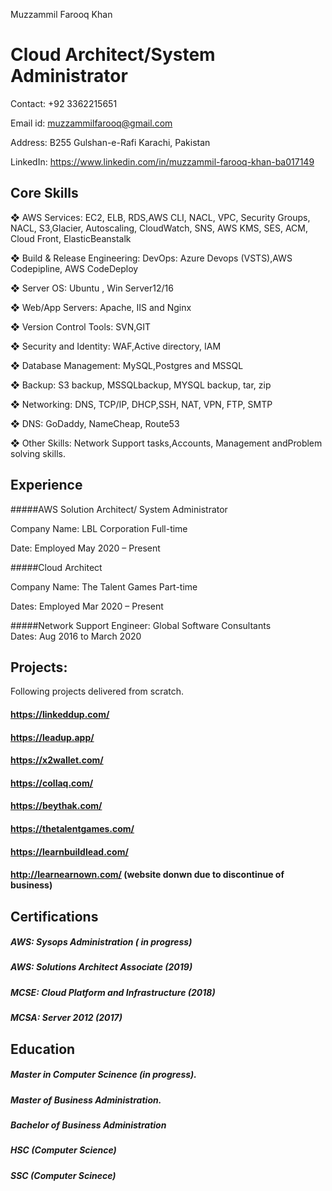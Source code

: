 Muzzammil Farooq Khan


Cloud Architect/System Administrator
======
  
Contact: +92 3362215651


Email id: muzzammilfarooq@gmail.com


Address: B255 Gulshan-e-Rafi Karachi, Pakistan


LinkedIn: https://www.linkedin.com/in/muzzammil-farooq-khan-ba017149


Core Skills
------

❖ AWS Services: 
EC2, ELB, RDS,AWS CLI, NACL, VPC, Security Groups, NACL, S3,Glacier, 
Autoscaling, CloudWatch, SNS, AWS KMS, SES, ACM, Cloud Front, ElasticBeanstalk

❖ Build & Release Engineering: 
DevOps: Azure Devops (VSTS),AWS 
Codepipline, AWS CodeDeploy

❖ Server OS:
Ubuntu , Win Server12/16

❖ Web/App Servers:
Apache, IIS and Nginx

❖ Version Control Tools:
SVN,GIT

❖ Security and Identity:
WAF,Active directory, IAM

❖ Database Management: 
MySQL,Postgres and MSSQL

❖ Backup:
S3 backup, MSSQLbackup, MYSQL backup, tar, zip

❖ Networking: 
DNS, TCP/IP, DHCP,SSH, NAT, VPN, FTP, SMTP

❖ DNS:
 GoDaddy, NameCheap, Route53

❖ Other Skills:
Network Support tasks,Accounts, Management andProblem solving skills.

  
Experience
------

#####AWS Solution Architect/ System Administrator 

Company Name: LBL Corporation Full-time 

Date: Employed May 2020 – Present 


#####Cloud Architect

Company Name: The Talent Games Part-time

Dates: Employed Mar 2020 – Present

#####Network Support Engineer:
Global Software Consultants  
Dates: Aug 2016 to March 2020


Projects:
------
Following projects delivered from scratch. 

#### https://linkeddup.com/

#### https://leadup.app/

#### https://x2wallet.com/

#### https://collaq.com/

#### https://beythak.com/

#### https://thetalentgames.com/

#### https://learnbuildlead.com/

#### http://learnearnown.com/ (website donwn due to discontinue of business)


Certifications
------
##### AWS: Sysops Administration ( in progress)

##### AWS: Solutions Architect Associate (2019) 

##### MCSE: Cloud Platform and Infrastructure (2018)  

##### MCSA: Server 2012 (2017)
 

Education
------

##### Master in Computer Scinence (in progress).
##### Master of Business Administration.
##### Bachelor of Business Administration
##### HSC (Computer Science)
##### SSC (Computer Scinece)

